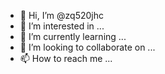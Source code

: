 - 👋 Hi, I’m @zq520jhc
- 👀 I’m interested in ...
- 🌱 I’m currently learning ...
- 💞️ I’m looking to collaborate on ...
- 📫 How to reach me ...

<!---
zq520jhc/zq520jhc is a ✨ special ✨ repository because its `README.md` (this file) appears on your GitHub profile.
You can click the Preview link to take a look at your changes.
--->
